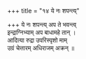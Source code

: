 +++
title = "१४ ये नः शपन्त्य्"

+++
ये नः शपन्त्य् अप ते भवन्त्व्  
इन्द्राग्निभ्याम् अप बाधामहे तान् ।  
आदित्या रुद्रा उपरिस्पृशो माम्  
उग्रं चेत्तारम् अधिराजम् अक्रन् ॥